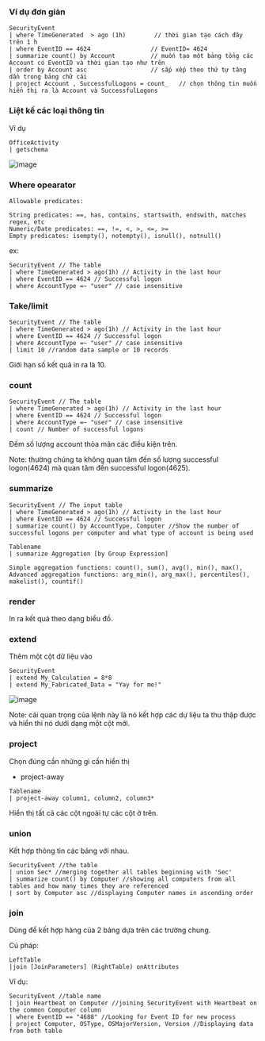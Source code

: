 ### Ví dụ đơn giản

```
SecurityEvent 
| where TimeGenerated  > ago (1h)        // thời gian tạo cách đây trên 1 h
| where EventID == 4624                 // EventID= 4624
| summarize count() by Account          // muốn tạo một bảng tổng các Account có EventID và thời gian tạo như trên
| order by Account asc                  // sắp xếp theo thứ tự tăng dần trong bảng chữ cái
| project Account , SuccessfulLogons = count_   // chọn thông tin muốn hiển thị ra là Account và SuccessfulLogons
```

### Liệt kế các loại thông tin
Ví dụ
```
OfficeActivity
| getschema
```
![image](https://user-images.githubusercontent.com/91442807/232831977-9b6746c0-0f67-43ff-aee6-c44419e5ee58.png)


### Where opearator

```
Allowable predicates:

String predicates: ==, has, contains, startswith, endswith, matches regex, etc
Numeric/Date predicates: ==, !=, <, >, <=, >=
Empty predicates: isempty(), notempty(), isnull(), notnull()
```

ex:
```
SecurityEvent // The table
| where TimeGenerated > ago(1h) // Activity in the last hour
| where EventID == 4624 // Successful logon
| where AccountType =~ "user" // case insensitive
```

### Take/limit

```
SecurityEvent // The table
| where TimeGenerated > ago(1h) // Activity in the last hour
| where EventID == 4624 // Successful logon
| where AccountType =~ "user" // case insensitive
| limit 10 //random data sample or 10 records
```
Giới hạn số kết quả in ra là 10.

### count

```
SecurityEvent // The table
| where TimeGenerated > ago(1h) // Activity in the last hour
| where EventID == 4624 // Successful logon
| where AccountType =~ "user" // case insensitive
| count // Number of successful logons
```

Đếm số lượng account thỏa mãn các điều kiện trên.

Note: thường chúng ta không quan tâm đến số lượng successful logon(4624) mà quan tâm đến successful logon(4625).

### summarize


```
SecurityEvent // The input table
| where TimeGenerated > ago(1h) // Activity in the last hour
| where EventID == 4624 // Successful logon
| summarize count() by AccountType, Computer //Show the number of successful logons per computer and what type of account is being used
```

```
Tablename
| summarize Aggregation [by Group Expression]

Simple aggregation functions: count(), sum(), avg(), min(), max(),
Advanced aggregation functions: arg_min(), arg_max(), percentiles(), makelist(), countif()
```

### render
In ra kết quả theo dạng biểu đồ.

### extend
Thêm một cột dữ liệu vào

```
SecurityEvent
| extend My_Calculation = 8*8
| extend My_Fabricated_Data = "Yay for me!"
```
![image](https://user-images.githubusercontent.com/91442807/232989632-68fffd1b-832c-4d38-9a7d-0693fbcc959a.png)

Note: cái quan trọng của lệnh này là nó kết hợp các dự liệu ta thu thập được và hiển thi nó dưới dạng một cột mới.

### project
Chọn đúng cần những gì cần hiển thị

- project-away
```
Tablename 
| project-away column1, column2, column3*
```
Hiển thị tất cả các cột ngoài tự các cột ở trên.

### union
Kết hợp thông tin các bảng với nhau.

```
SecurityEvent //the table
| union Sec* //merging together all tables beginning with 'Sec'
| summarize count() by Computer //showing all computers from all tables and how many times they are referenced
| sort by Computer asc //displaying Computer names in ascending order
```

### join

Dùng để kết hợp hàng của 2 bảng dựa trên các trường chung.

Cú pháp:
```
LeftTable
|join [JoinParameters] (RightTable) onAttributes
```

Ví dụ:
```
SecurityEvent //table name
| join Heartbeat on Computer //joining SecurityEvent with Heartbeat on the common Computer column
| where EventID == "4688" //Looking for Event ID for new process
| project Computer, OSType, OSMajorVersion, Version //Displaying data from both table
```


